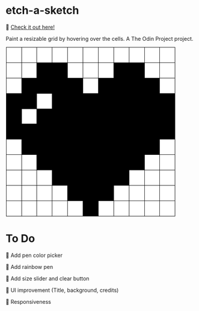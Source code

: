 # etch-a-sketch
🎉 [Check it out here!](https://freshmre.github.io/etch-a-sketch/)

Paint a resizable grid by hovering over the cells. A The Odin Project project.

![Heart](img/pixel-heart.png)

# To Do
🔴 Add pen color picker

🔴 Add rainbow pen

🔴 Add size slider and clear button

🔴 UI improvement (Title, background, credits)

🔴 Responsiveness

